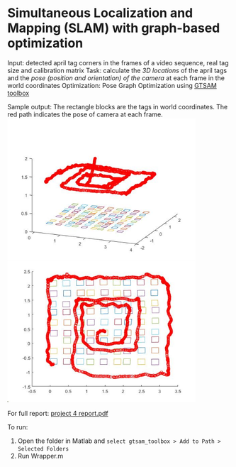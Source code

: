 # Simultaneous Localization and Mapping (SLAM) with graph-based optimization

Input: detected april tag corners in the frames of a video sequence, real tag size and calibration matrix
Task: calculate the *3D locations* of the april tags and the *pose (position and orientation) of the camera* at each frame in the world coordinates
Optimization: Pose Graph Optimization using [GTSAM toolbox](https://www.borg.cc.gatech.edu/download.html "GTSAM toolbox")

Sample output:
The rectangle blocks are the tags in world coordinates. The red path indicates the pose of camera at each frame.
<img src="result_images/mapping%20gtsam%20side.jpg" width="425"/> <img src="result_images/mapping%20gtsam%20top.jpg" width="425"/> 

For full report: [project 4 report.pdf](https://github.com/pwin17/slam/blob/master/project%204%20report.pdf "project 4 report.pdf")

To run: 
1. Open the folder in Matlab and `select gtsam_toolbox > Add to Path > Selected Folders`
2. Run Wrapper.m
